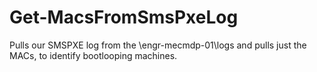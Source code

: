 # Get-MacsFromSmsPxeLog
Pulls our SMSPXE log from the \\engr-mecmdp-01\logs and pulls just the MACs, to identify bootlooping machines.
